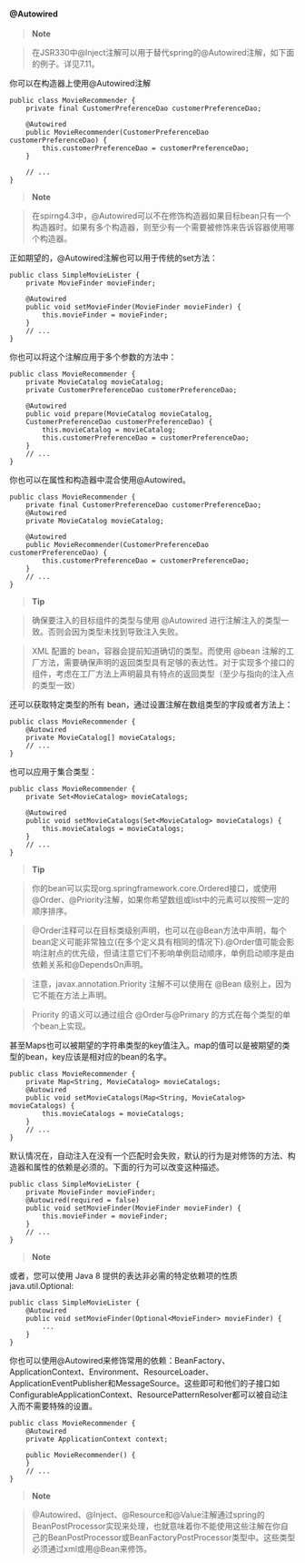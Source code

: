 #### @Autowired

>**Note**

> 在JSR330中@Inject注解可以用于替代spring的@Autowired注解，如下面的例子。详见7.11。

你可以在构造器上使用@Autowired注解

```
public class MovieRecommender {
    private final CustomerPreferenceDao customerPreferenceDao;
    
    @Autowired
    public MovieRecommender(CustomerPreferenceDao customerPreferenceDao) {
        this.customerPreferenceDao = customerPreferenceDao;
    }
    
    // ...
}
```

>**Note**

>在spirng4.3中，@Autowired可以不在修饰构造器如果目标bean只有一个构造器时。如果有多个构造器，则至少有一个需要被修饰来告诉容器使用哪个构造器。

正如期望的，@Autowired注解也可以用于传统的set方法：

```
public class SimpleMovieLister {
    private MovieFinder movieFinder;
    
    @Autowired
    public void setMovieFinder(MovieFinder movieFinder) {
        this.movieFinder = movieFinder;
    }
    // ...
}
```

你也可以将这个注解应用于多个参数的方法中：

```
public class MovieRecommender {
    private MovieCatalog movieCatalog;
    private CustomerPreferenceDao customerPreferenceDao;

    @Autowired
    public void prepare(MovieCatalog movieCatalog,
    CustomerPreferenceDao customerPreferenceDao) {
        this.movieCatalog = movieCatalog;
        this.customerPreferenceDao = customerPreferenceDao;
    }
    // ...
}
```

你也可以在属性和构造器中混合使用@Autowired。

```
public class MovieRecommender {
    private final CustomerPreferenceDao customerPreferenceDao;
    @Autowired
    private MovieCatalog movieCatalog;

    @Autowired
    public MovieRecommender(CustomerPreferenceDao customerPreferenceDao) {
        this.customerPreferenceDao = customerPreferenceDao;
    }
    // ...
}
```

>**Tip**

> 确保要注入的目标组件的类型与使用 @Autowired 进行注解注入的类型一致。否则会因为类型未找到导致注入失败。

> XML 配置的 bean，容器会提前知道确切的类型。而使用 @bean 注解的工厂方法，需要确保声明的返回类型具有足够的表达性。对于实现多个接口的组件，考虑在工厂方法上声明最具有特点的返回类型（至少与指向的注入点的类型一致）

还可以获取特定类型的所有 bean，通过设置注解在数组类型的字段或者方法上：

```
public class MovieRecommender {
    @Autowired
    private MovieCatalog[] movieCatalogs;
    // ...
}
```

也可以应用于集合类型：

```
public class MovieRecommender {
    private Set<MovieCatalog> movieCatalogs;
    
    @Autowired
    public void setMovieCatalogs(Set<MovieCatalog> movieCatalogs) {
        this.movieCatalogs = movieCatalogs;
    }
    // ...
}
```

>**Tip**

>你的bean可以实现org.springframework.core.Ordered接口，或使用@Order、@Priority注解，如果你希望数组或list中的元素可以按照一定的顺序排序。

> @Order注释可以在目标类级别声明，也可以在@Bean方法中声明，每个bean定义可能非常独立(在多个定义具有相同的情况下).@Order值可能会影响注射点的优先级，但请注意它们不影响单例启动顺序，单例启动顺序是由依赖关系和@DependsOn声明。

> 注意，javax.annotation.Priority 注解不可以使用在 @Bean 级别上，因为它不能在方法上声明。

> Priority 的语义可以通过组合 @Order与@Primary 的方式在每个类型的单个bean上实现。

甚至Maps也可以被期望的字符串类型的key值注入。map的值可以是被期望的类型的bean，key应该是相对应的bean的名字。

```
public class MovieRecommender {
    private Map<String, MovieCatalog> movieCatalogs;
    @Autowired
    public void setMovieCatalogs(Map<String, MovieCatalog> movieCatalogs) {
        this.movieCatalogs = movieCatalogs;
    }
    // ...
}
```

默认情况在，自动注入在没有一个匹配时会失败，默认的行为是对修饰的方法、构造器和属性的依赖是必须的。下面的行为可以改变这种描述。

```
public class SimpleMovieLister {
    private MovieFinder movieFinder;
    @Autowired(required = false)
    public void setMovieFinder(MovieFinder movieFinder) {
        this.movieFinder = movieFinder;
    }
    // ...
}
```

>**Note**

>

>

或者，您可以使用 Java 8 提供的表达非必需的特定依赖项的性质java.util.Optional:

```
public class SimpleMovieLister {
    @Autowired
    public void setMovieFinder(Optional<MovieFinder> movieFinder) {
        ...
    }
}
```

你也可以使用@Autowired来修饰常用的依赖：BeanFactory、ApplicationContext、Environment、ResourceLoader、ApplicationEventPublisher和MessageSource。这些即可和他们的子接口如ConfigurableApplicationContext、ResourcePatternResolver都可以被自动注入而不需要特殊的设置。

```
public class MovieRecommender {
    @Autowired
    private ApplicationContext context;
    
    public MovieRecommender() {
    }
    // ...
}
```

>**Note**

>@Autowired、@Inject、@Resource和@Value注解通过spring的BeanPostProcessor实现来处理，也就意味着你不能使用这些注解在你自己的BeanPostProcessor或BeanFactoryPostProcessor类型中。这些类型必须通过xml或用@Bean来修饰。

